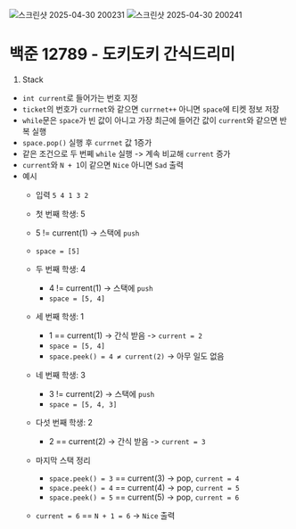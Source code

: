 ![스크린샷 2025-04-30 200231](https://github.com/user-attachments/assets/e99e425d-2bf4-4503-91a3-ba58e1011550)
![스크린샷 2025-04-30 200241](https://github.com/user-attachments/assets/aa8596d8-ab26-4af2-804f-69d178cc4268)

# 백준 12789 - 도키도키 간식드리미

1. Stack
- `int current`로 들어가는 번호 지정
- `ticket`의 번호가 `currnet`와 같으면 `currnet++` 아니면 `space`에 티켓 정보 저장
- `while`문은 `space`가 빈 값이 아니고 가장 최근에 들어간 값이 `current`와 같으면 반복 실행
- `space.pop()` 실행 후 `currnet` 값 1증가
- 같은 조건으로 두 번쩨 `while` 실행 -> 계속 비교해 `current` 증가
- `current`와 `N + 1`이 같으면 `Nice` 아니면 `Sad` 출력
- 예시
  - 입력 `5 4 1 3 2`
  - 첫 번째 학생: 5
  - 5 != current(1) -> 스택에 `push`
  - `space = [5]`


  - 두 번째 학생: 4
    - 4 != current(1) -> 스택에 `push`
    - `space = [5, 4]`


  - 세 번째 학생: 1
    - 1 == current(1) -> 간식 받음 -> `current = 2`
    - `space = [5, 4]`
    - `space.peek() = 4 ≠ current(2)` → 아무 일도 없음


  - 네 번째 학생: 3
    - 3 != current(2) -> 스택에 `push`
    - `space = [5, 4, 3]`


  - 다섯 번째 학생: 2
    - 2 == current(2) -> 간식 받음 -> `current = 3`

  - 마지막 스택 정리
    - `space.peek() = 3` == current(3) -> pop, `current = 4`
    - `space.peek() = 4` == current(4) -> pop, `current = 5`
    - `space.peek() = 5` == current(5) -> pop, `current = 6`


  - `current = 6` == `N + 1 = 6` -> `Nice` 출력